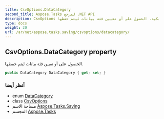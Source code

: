 ```yaml
---
title: CsvOptions.DataCategory
second_title: Aspose.Tasks لمرجع .NET API
description: CsvOptions ملكية. الحصول على أو تعيين فئة بيانات ليتم حفظها.
type: docs
weight: 20
url: /ar/net/aspose.tasks.saving/csvoptions/datacategory/
---
```

## CsvOptions.DataCategory property

الحصول على أو تعيين فئة بيانات ليتم حفظها.

```csharp
public DataCategory DataCategory { get; set; }
```

### أنظر أيضا

* enum [DataCategory](../../datacategory/)
* class [CsvOptions](../)
* مساحة الاسم [Aspose.Tasks.Saving](../../csvoptions/)
* المجسم [Aspose.Tasks](../../../)


